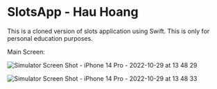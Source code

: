 # SlotsApp - Hau Hoang
This is a cloned version of slots application using Swift. This is only for personal education purposes.

Main Screen:

![Simulator Screen Shot - iPhone 14 Pro - 2022-10-29 at 13 48 29](https://user-images.githubusercontent.com/47836951/198851808-8aaf56a7-b189-4e45-8783-16f7df9fa271.png)

![Simulator Screen Shot - iPhone 14 Pro - 2022-10-29 at 13 48 33](https://user-images.githubusercontent.com/47836951/198851818-9594312f-1d7c-4a17-9981-8f9cb269d036.png)
